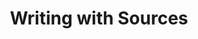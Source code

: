---
title: Writing with Sources
description: this is the description
stageorder: 03
prevcat: finding-and-citing-sources
nextcat: writing-with-sources
---